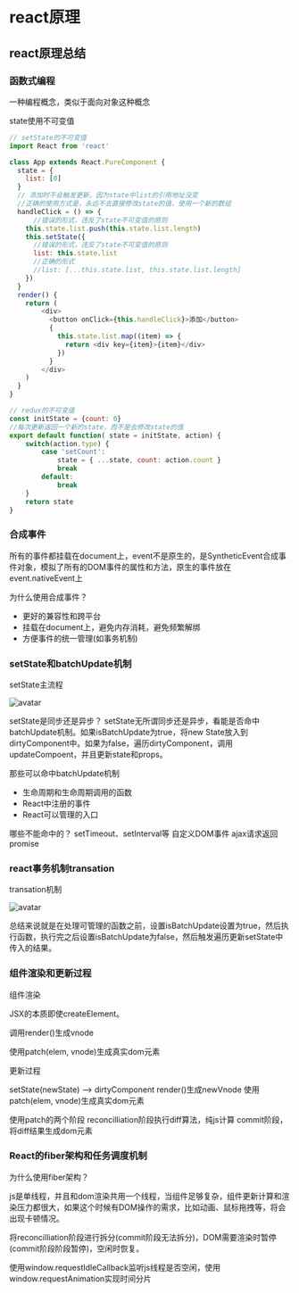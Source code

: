 # react原理

## react原理总结

### 函数式编程

一种编程概念，类似于面向对象这种概念

state使用不可变值

```javascript
// setState的不可变值
import React from 'react'

class App extends React.PureComponent {
  state = {
    list: [0]
  }
  // 添加时不会触发更新，因为state中list的引用地址没变
  //正确的使用方式是，永远不去直接修改state的值，使用一个新的数组
  handleClick = () => {
      //错误的形式，违反了state不可变值的原则
    this.state.list.push(this.state.list.length)
    this.setState({
      //错误的形式，违反了state不可变值的原则
      list: this.state.list
      //正确的形式
      //list: [...this.state.list, this.state.list.length]
    })
  }
  render() {
    return (
        <div>
          <button onClick={this.handleClick}>添加</button>
          {
            this.state.list.map((item) => {
              return <div key={item}>{item}</div>
            })
          }
        </div>
    )
  }
}

// redux的不可变值
const initState = {count: 0}
//每次更新返回一个新的state，而不是去修改state的值
export default function( state = initState, action) {
    switch(action.type) {
        case 'setCount':
            state = { ...state, count: action.count }
            break
        default:
            break
    }
    return state
}
```

### 合成事件

所有的事件都挂载在document上，event不是原生的，是SyntheticEvent合成事件对象，模拟了所有的DOM事件的属性和方法，原生的事件放在event.nativeEvent上

为什么使用合成事件？

- 更好的兼容性和跨平台
- 挂载在document上，避免内存消耗，避免频繁解绑
- 方便事件的统一管理(如事务机制)

### setState和batchUpdate机制

setState主流程

![avatar](./react-assets/setState.png)

setState是同步还是异步？
setState无所谓同步还是异步，看能是否命中batchUpdate机制。如果isBatchUpdate为true，将new State放入到dirtyComponent中。如果为false，遍历dirtyComponent，调用updateCompoent，并且更新state和props。

那些可以命中batchUpdate机制

- 生命周期和生命周期调用的函数
- React中注册的事件
- React可以管理的入口

哪些不能命中的？
setTimeout、setInterval等
自定义DOM事件
ajax请求返回
promise

### react事务机制transation

transation机制

![avatar](./react-assets/transation.png)

总结来说就是在处理可管理的函数之前，设置isBatchUpdate设置为true，然后执行函数，执行完之后设置isBatchUpdate为false，然后触发遍历更新setState中传入的结果。

### 组件渲染和更新过程

组件渲染

JSX的本质即使createElement。

调用render()生成vnode

使用patch(elem, vnode)生成真实dom元素

更新过程

setState(newState) --> dirtyComponent
render()生成newVnode
使用patch(elem, vnode)生成真实dom元素

使用patch的两个阶段
reconcilliation阶段执行diff算法，纯js计算
commit阶段，将diff结果生成dom元素

### React的fiber架构和任务调度机制

为什么使用fiber架构？

js是单线程，并且和dom渲染共用一个线程，当组件足够复杂，组件更新计算和渲染压力都很大，如果这个时候有DOM操作的需求，比如动画、鼠标拖拽等，将会出现卡顿情况。

将reconcilliation阶段进行拆分(commit阶段无法拆分)，DOM需要渲染时暂停(commit阶段阶段暂停)，空闲时恢复。

使用window.requestIdleCallback监听js线程是否空闲，使用window.requestAnimation实现时间分片